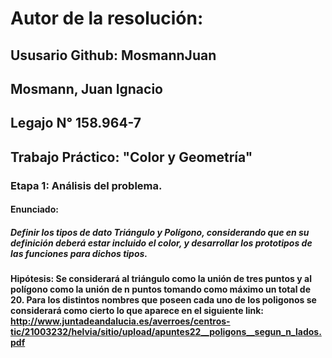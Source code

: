 # **Autor de la resolución:** 

## **Ususario Github:** MosmannJuan

## Mosmann, Juan Ignacio

## **Legajo N°** 158.964-7

## **Trabajo Práctico:** "Color y Geometría"
  
### **Etapa 1: Análisis del problema.**

#### **Enunciado:**

##### Definir los tipos de dato Triángulo y Polígono, considerando que en su definición deberá estar incluido el color, y desarrollar los prototipos de las funciones para dichos tipos.

#### **Hipótesis:** Se considerará al triángulo como la unión de tres puntos y al polígono como la unión de n puntos tomando como máximo un total de 20. Para los distintos nombres que poseen cada uno de los poligonos se considerará como cierto lo que aparece en el siguiente link: http://www.juntadeandalucia.es/averroes/centros-tic/21003232/helvia/sitio/upload/apuntes22__poligons__segun_n_lados.pdf

